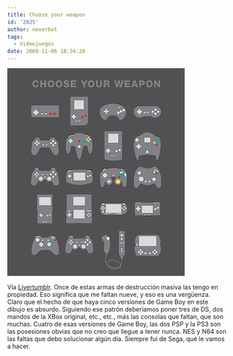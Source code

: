 ```yaml
---
title: Choose your weapon
id: '2025'
author: neverbot
tags:
  - Videojuegos
date: 2009-11-06 18:34:28
---
```


![200911061827.jpg](./choose-your-weapon/200911061827.jpg)

Vía [Livertumblr](http://livercake.tumblr.com/post/208711006/arriba-a-abajo-izquierda-a-derecha-nes-gameboy). Once de estas armas de destrucción masiva las tengo en propiedad. Eso significa que me faltan nueve, y eso es una vergüenza. Claro que el hecho de que haya cinco versiones de Game Boy en este dibujo es absurdo. Siguiendo ese patrón deberíamos poner tres de DS, dos mandos de la XBox original, etc., etc., más las consolas que faltan, que son muchas. Cuatro de esas versiones de Game Boy, las dos PSP y la PS3 son las posesiones obvias que no creo que llegue a tener nunca. NES y N64 son las faltas que debo solucionar algún día. Siempre fui de Sega, qué le vamos a hacer.